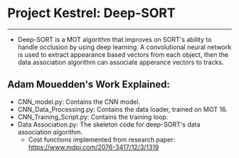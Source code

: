 # Project Kestrel: Deep-SORT
________________________
* Deep-SORT is a MOT algorithm that improves on SORT's ability to handle occlusion by using deep learning. A convolutional neural network is used to extract appearance based vectors from each object, then the data association algorithm can associate apperance vectors to tracks.
## Adam Mouedden's Work Explained:
* CNN_model.py: Contains the CNN model.
* CNN_Data_Processing.py: Contains the data loader, trained on MOT 16.
* CNN_Training_Script.py: Contains the training loop.
* Data Association.py: The skeleton code for deep-SORT's data association algorithm.
  * Cost functions implemented from research paper: https://www.mdpi.com/2076-3417/12/3/1319